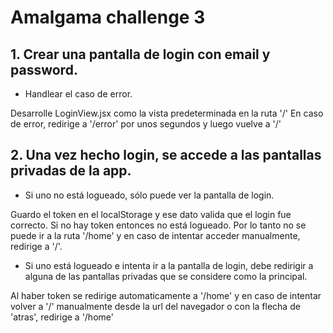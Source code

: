 # Amalgama challenge 3

## 1. Crear una pantalla de login con email y password.

* Handlear el caso de error.

Desarrolle LoginView.jsx como la vista predeterminada en la ruta '/'
En caso de error, redirige a '/error' por unos segundos y luego vuelve a '/'

## 2. Una vez hecho login, se accede a las pantallas privadas de la app.

* Si uno no está logueado, sólo puede ver la pantalla de login.

Guardo el token en el localStorage y ese dato valida que el login fue correcto.  Si no hay token entonces no está logueado. Por lo tanto no se puede ir a la ruta '/home' y en caso de intentar acceder manualmente, redirige a '/'.

* Si uno está logueado e intenta ir a la pantalla de login, debe redirigir a alguna de las pantallas privadas que se considere como la principal.

Al haber token se redirige automaticamente a '/home' y en caso de intentar volver a '/' manualmente desde la url del navegador o con la flecha de 'atras', redirige a '/home'